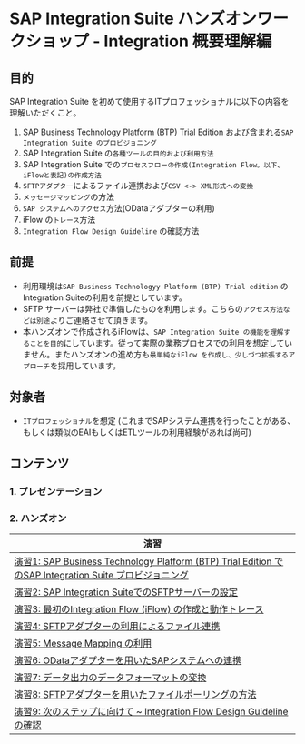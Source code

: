 # SAP Integration Suite ハンズオンワークショップ - Integration 概要理解編
## 目的
SAP Integration Suite を初めて使用するITプロフェッショナルに以下の内容を理解いただくこと。
1. SAP Business Technology Platform (BTP) Trial Edition および含まれる`SAP Integration Suite のプロビジョニング`
2. SAP Integration Suite の`各種ツールの目的および利用方法`
3. SAP Integration Suite での`プロセスフローの作成(Integration Flow。以下、iFlowと表記)の作成方法`
4. `SFTPアダプター`によるファイル連携および`CSV <-> XML形式への変換`
5. `メッセージマッピング`の方法
6. `SAP システムへのアクセス`方法(ODataアダプターの利用)
7. iFlow の`トレース`方法
8. `Integration Flow Design Guideline` の確認方法
   
## 前提
- 利用環境は`SAP Business Technologyy Platform (BTP) Trial edition` のIntegration Suiteの利用を前提としています。
- SFTP サーバーは弊社で準備したものを利用します。こちらの`アクセス方法などは別途`よりご連絡させて頂きます。
- 本ハンズオンで作成されるiFlowは、`SAP Integration Suite の機能を理解することを目的`にしています。従って実際の業務プロセスでの利用を想定していません。またハンズオンの進め方も`最単純なiFlow を作成し、少しづつ拡張するアプローチ`を採用しています。
  
## 対象者
- `ITプロフェッショナル`を想定 (これまでSAPシステム連携を行ったことがある、もしくは類似のEAIもしくはETLツールの利用経験があれば尚可)
  
## コンテンツ
### 1. プレゼンテーション
### 2. ハンズオン

|演習|
|-------------------|
| [演習1: SAP Business Technology Platform (BTP) Trial Edition でのSAP Integration Suite プロビジョニング](ex1/README.md)
| [演習2: SAP Integration SuiteでのSFTPサーバーの設定](ex2/README.md)
| [演習3: 最初のIntegration Flow (iFlow) の作成と動作トレース](ex3/README.md)
| [演習4: SFTPアダプターの利用によるファイル連携](ex4/README.md)
| [演習5: Message Mapping の利用](ex5/README.md)
| [演習6: ODataアダプターを用いたSAPシステムへの連携](ex6/README.md)
| [演習7: データ出力のデータフォーマットの変換](ex7/README.md)
| [演習8: SFTPアダプターを用いたファイルポーリングの方法](ex8/README.md)
| [演習9: 次のステップに向けて ~ Integration Flow Design Guidelineの確認](ex9/README.md)
